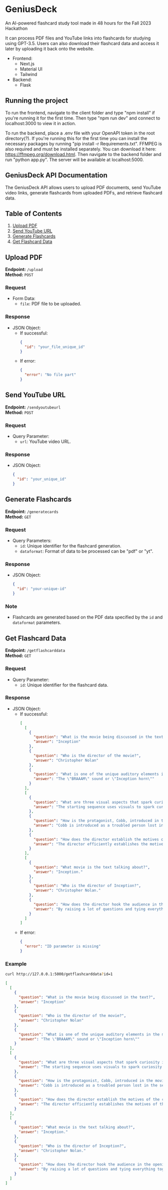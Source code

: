 # GeniusDeck

An AI-powered flashcard study tool made in 48 hours for the Fall 2023 Hackathon

It can process PDF files and YouTube links into flashcards for studying using GPT-3.5. Users can also download their flashcard data and access it later by uploading it back onto the website.

- Frontend:​
  - Next.js​
  - Material UI​
  - Tailwind​
- Backend:​
  - Flask​

## Running the project

To run the frontend, navigate to the client folder and type "npm install" if you're running it for the first time. Then type "npm run dev" and connect to localhost:3000 to view it in action.

To run the backend, place a .env file with your OpenAPI token in the root directory(?). If you're running this for the first time you can install the necessary packages by running "pip install -r Requirements.txt". FFMPEG is also required and must be installed separately. You can download it here: https://ffmpeg.org/download.html. Then navigate to the backend folder and run "python app.py". The server will be available at localhost:5000.

## GeniusDeck API Documentation

The GeniusDeck API allows users to upload PDF documents, send YouTube video links, generate flashcards from uploaded PDFs, and retrieve flashcard data.

## Table of Contents

1. [Upload PDF](#upload-pdf)
2. [Send YouTube URL](#send-youtube-url)
3. [Generate Flashcards](#generate-flashcards)
4. [Get Flashcard Data](#get-flashcard-data)

## Upload PDF

**Endpoint:** `/upload`  
**Method:** `POST`  

### Request
- Form Data:
  - `file`: PDF file to be uploaded.

### Response
- JSON Object:
  - If successful:
    ```json
    {
      "id": "your_file_unique_id"
    }
    ```
  - If error:
    ```json
    {
      "error": "No file part" 
    }
    ```

## Send YouTube URL

**Endpoint:** `/sendyoutubeurl`  
**Method:** `POST`

### Request
- Query Parameter:
  - `url`: YouTube video URL.

### Response
- JSON Object:
  ```json
  {
    "id": "your_unique_id"
  }
  ```

## Generate Flashcards

**Endpoint:** `/generatecards`  
**Method:** `GET`

### Request
- Query Parameters:
  - `id`: Unique identifier for the flashcard generation.
  - `dataformat`: Format of data to be processed can be "pdf" or "yt".

### Response
- JSON Object:
  ```json
  {
    "id": "your-unique-id"
  }
  ```
### Note
- Flashcards are generated based on the PDF data specified by the `id` and `dataformat` parameters.

## Get Flashcard Data

**Endpoint:** `/getflashcarddata`  
**Method:** `GET`

### Request
- Query Parameter:
  - `id`: Unique identifier for the flashcard data.

### Response
- JSON Object:
  - If successful:
    ```json
    [
      [
        {
          "question": "What is the movie being discussed in the text?",
          "answer": "Inception"
        },
        {
          "question": "Who is the director of the movie?",
          "answer": "Christopher Nolan"
        },
        {
          "question": "What is one of the unique auditory elements in the movie?",
          "answer": "The \"BRAAAM\" sound or \"Inception horn\""
        }
      ],
      [
        {
          "question": "What are three visual aspects that spark curiosity in the opening sequence?",
          "answer": "The starting sequence uses visuals to spark curiosity in the minds of viewers."
        },
        {
          "question": "How is the protagonist, Cobb, introduced in the movie?",
          "answer": "Cobb is introduced as a troubled person lost in the sea and later as a skilled professional selling his services."
        },
        {
          "question": "How does the director establish the motives of the characters in the exposition?",
          "answer": "The director efficiently establishes the motives of the characters through flashbacks, dialogue, and character interactions."
        }
      ],
      [
        {
          "question": "What movie is the text talking about?",
          "answer": "Inception."
        },
        {
          "question": "Who is the director of Inception?",
          "answer": "Christopher Nolan."
        },
        {
          "question": "How does the director hook the audience in the opening minutes?",
          "answer": "By raising a lot of questions and tying everything together by the end."
        }
      ]
    ]
    ```
  - If error:
    ```json
    {
      "error": "ID parameter is missing"
    }
    ```

### Example
```bash
curl http://127.0.0.1:5000/getflashcarddata?id=1
```

```json
[
  [
    {
      "question": "What is the movie being discussed in the text?",
      "answer": "Inception"
    },
    {
      "question": "Who is the director of the movie?",
      "answer": "Christopher Nolan"
    },
    {
      "question": "What is one of the unique auditory elements in the movie?",
      "answer": "The \"BRAAAM\" sound or \"Inception horn\""
    }
  ],
  [
    {
      "question": "What are three visual aspects that spark curiosity in the opening sequence?",
      "answer": "The starting sequence uses visuals to spark curiosity in the minds of viewers."
    },
    {
      "question": "How is the protagonist, Cobb, introduced in the movie?",
      "answer": "Cobb is introduced as a troubled person lost in the sea and later as a skilled professional selling his services."
    },
    {
      "question": "How does the director establish the motives of the characters in the exposition?",
      "answer": "The director efficiently establishes the motives of the characters through flashbacks, dialogue, and character interactions."
    }
  ],
  [
    {
      "question": "What movie is the text talking about?",
      "answer": "Inception."
    },
    {
      "question": "Who is the director of Inception?",
      "answer": "Christopher Nolan."
    },
    {
      "question": "How does the director hook the audience in the opening minutes?",
      "answer": "By raising a lot of questions and tying everything together by the end."
    }
  ]
]
```
